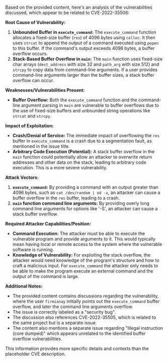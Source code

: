 Based on the provided content, here's an analysis of the vulnerabilities discussed, which appear to be related to CVE-2022-35506:

**Root Cause of Vulnerability:**

1.  **Unbounded Buffer in `execute_command`:** The `execute_command` function allocates a fixed-size buffer (`res`) of 4096 bytes using `calloc`. It then uses `strcat` to append the output of a command executed using `popen` to this buffer. If the command's output exceeds 4096 bytes, a buffer overflow occurs.
2.  **Stack-Based Buffer Overflow in `main`:** The `main` function uses fixed-size char arrays (`dest_address` with size 32 and `path_arg` with size 512) and `strcpy` to copy data from command-line arguments. If a user provides command-line arguments larger than the buffer sizes, a stack buffer overflow can occur.

**Weaknesses/Vulnerabilities Present:**

*   **Buffer Overflow:** Both the `execute_command` function and the command-line argument parsing in `main` are vulnerable to buffer overflows due to the use of fixed-size buffers and unbounded string operations like `strcat` and `strcpy`.

**Impact of Exploitation:**

*   **Crash/Denial of Service:** The immediate impact of overflowing the `res` buffer in `execute_command` is a crash due to a segmentation fault, as mentioned in the issue title.
*   **Arbitrary Code Execution (Potential):** A stack buffer overflow in the `main` function could potentially allow an attacker to overwrite return addresses and other data on the stack, leading to arbitrary code execution. This is a more severe vulnerability.

**Attack Vectors:**

1.  **`execute_command`:** By providing a command with an output greater than 4096 bytes, such as `cat /dev/random | od -x`, an attacker can cause a buffer overflow in the `res` buffer, leading to a crash.
2.  **`main` function command line arguments:** By providing overly long command line arguments for options like '-S', an attacker can cause a stack buffer overflow.

**Required Attacker Capabilities/Position:**

*   **Command Execution:** The attacker must be able to execute the vulnerable program and provide arguments to it. This would typically mean having local or remote access to the system where the vulnerable software is running.
*   **Knowledge of Vulnerability:**  For exploiting the stack overflow, the attacker would need knowledge of the program's structure and how to craft a malicious input. For `execute_command` the attacker only needs to be able to make the program execute an external command and the output of the command is large.

**Additional Notes:**

*   The provided content contains discussions regarding the vulnerability, where the user `firmianay` initially points out the `execute_command` buffer overflow, and later the command line arguments overflow.
*   The issue is correctly labeled as a "security bug".
*   The discussion also references CVE-2022-35505, which is related to the same project but is a separate issue.
*   The content also mentions a separate issue regarding "Illegal instruction (core dumped)" which appears unrelated to the identified buffer overflow vulnerabilities.

This information provides more specific details and contexts than the placeholder CVE description.